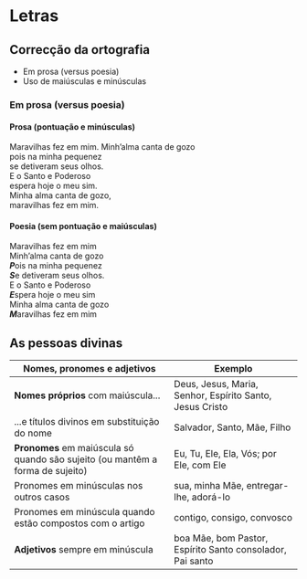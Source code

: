 # Letras

## Correcção da ortografia

- Em prosa (versus poesia)
- Uso de maiúsculas e minúsculas

### Em prosa (versus poesia)

#### Prosa (pontuação e minúsculas)

Maravilhas fez em mim.
Minh’alma canta de gozo  
pois na minha pequenez  
se detiveram seus olhos.  
E o Santo e Poderoso  
espera hoje o meu sim.  
Minha alma canta de gozo,  
maravilhas fez em mim.

#### Poesia (sem pontuação e maiúsculas)

Maravilhas fez em mim  
Minh’alma canta de gozo  
***P***ois na minha pequenez   
***S***e detiveram seus olhos.  
E o Santo e Poderoso  
***E***spera hoje o meu sim  
Minha alma canta de gozo  
***M***aravilhas fez em mim

## As pessoas divinas

| Nomes, pronomes e  adjetivos | Exemplo |
| ----------------------------------- | -------------------------------------------------------- |
| **Nomes próprios** com maiúscula... | Deus, Jesus, Maria, Senhor, Espírito Santo, Jesus Cristo |
|...e títulos divinos em substituição do nome  | Salvador, Santo, Mãe, Filho  |
| **Pronomes** em maiúscula só quando são sujeito (ou mantêm a forma de sujeito) | Eu, Tu, Ele, Ela, Vós; por Ele, com Ele |
| Pronomes em minúsculas nos outros casos | sua, minha Mãe, entregar-lhe, adorá-lo |
| Pronomes em minúscula quando estão compostos com o artigo | contigo, consigo, convosco |
| **Adjetivos** sempre em minúscula | boa Mãe, bom Pastor, Espírito Santo consolador, Pai santo |


